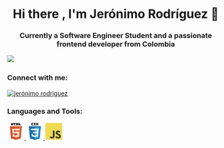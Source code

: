 <h1 align="center">Hi there , I'm Jerónimo Rodríguez 👋</h1>
<h3 align="center">Currently a Software Engineer Student and a passionate frontend developer from Colombia</h3>
<img src="https://media.giphy.com/media/bGgsc5mWoryfgKBx1u/giphy.gif?cid=790b7611t2xb58p0eo28j3p39vv5c71z9u9z8aul3kxhuv3d&ep=v1_gifs_search&rid=giphy.gif&ct=g" width="200" />
<h3 align="left">Connect with me:</h3>
<p align="left">
<a href="https://www.linkedin.com/in/jer%C3%B3nimo-rodriguez-9b9039294/" target="blank"><img align="center" src="https://raw.githubusercontent.com/rahuldkjain/github-profile-readme-generator/master/src/images/icons/Social/linked-in-alt.svg" alt="jerónimo rodriguez" height="30" width="40" /></a>
</p>

<h3 align="left">Languages and Tools:</h3>
<p align="left"> <a href="https://www.w3.org/html/" target="_blank" rel="noreferrer"> <img src="https://raw.githubusercontent.com/devicons/devicon/master/icons/html5/html5-original-wordmark.svg" alt="html5" width="40" height="40"/> </a> <a href="https://www.w3schools.com/css/" target="_blank" rel="noreferrer"> <img src="https://raw.githubusercontent.com/devicons/devicon/master/icons/css3/css3-original-wordmark.svg" alt="css3" width="40" height="40"/> </a> <a href="https://developer.mozilla.org/en-US/docs/Web/JavaScript" target="_blank" rel="noreferrer"> <img src="https://raw.githubusercontent.com/devicons/devicon/master/icons/javascript/javascript-original.svg" alt="javascript" width="40" height="40"/> </a> </p>




<!--
**Jerorsag/Jerorsag** is a ✨ _special_ ✨ repository because its `README.md` (this file) appears on your GitHub profile.

Here are some ideas to get you started:

- 🔭 I’m currently working on ...
- 🌱 I’m currently learning ...
- 👯 I’m looking to collaborate on ...
- 🤔 I’m looking for help with ...
- 💬 Ask me about ...
- 📫 How to reach me: ...
- 😄 Pronouns: ...
- ⚡ Fun fact: ...
-->
